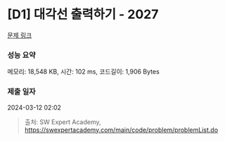 # [D1] 대각선 출력하기 - 2027 

[문제 링크](https://swexpertacademy.com/main/code/problem/problemDetail.do?contestProbId=AV5QFuZ6As0DFAUq) 

### 성능 요약

메모리: 18,548 KB, 시간: 102 ms, 코드길이: 1,906 Bytes

### 제출 일자

2024-03-12 02:02



> 출처: SW Expert Academy, https://swexpertacademy.com/main/code/problem/problemList.do